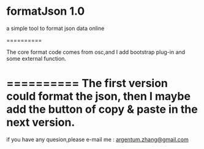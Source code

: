 formatJson 1.0
==========

a simple tool to format json data online

==========

The core format code comes from osc,and I add bootstrap plug-in and some external function.

==========
The first version could format the json,
then I maybe add the button of copy & paste in the next version.
==========
if you have any quesion,please e-mail me :        argentum.zhang@gmail.com


